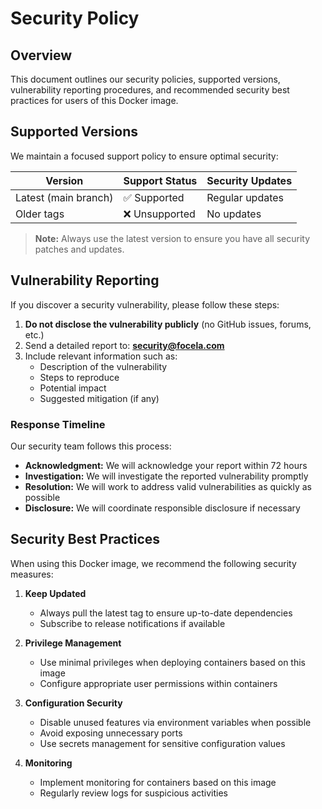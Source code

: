 # Security Policy

## Overview

This document outlines our security policies, supported versions, vulnerability reporting procedures,
and recommended security best practices for users of this Docker image.

## Supported Versions

We maintain a focused support policy to ensure optimal security:

| Version              | Support Status | Security Updates |
|----------------------|----------------|------------------|
| Latest (main branch) | ✅ Supported   | Regular updates  |
| Older tags           | ❌ Unsupported | No updates       |

> **Note:** Always use the latest version to ensure you have all security patches and updates.

## Vulnerability Reporting

If you discover a security vulnerability, please follow these steps:

1. **Do not disclose the vulnerability publicly** (no GitHub issues, forums, etc.)
2. Send a detailed report to: **security@focela.com**
3. Include relevant information such as:
    - Description of the vulnerability
    - Steps to reproduce
    - Potential impact
    - Suggested mitigation (if any)

### Response Timeline

Our security team follows this process:

- **Acknowledgment:** We will acknowledge your report within 72 hours
- **Investigation:** We will investigate the reported vulnerability promptly
- **Resolution:** We will work to address valid vulnerabilities as quickly as possible
- **Disclosure:** We will coordinate responsible disclosure if necessary

## Security Best Practices

When using this Docker image, we recommend the following security measures:

1. **Keep Updated**
    - Always pull the latest tag to ensure up-to-date dependencies
    - Subscribe to release notifications if available

2. **Privilege Management**
    - Use minimal privileges when deploying containers based on this image
    - Configure appropriate user permissions within containers

3. **Configuration Security**
    - Disable unused features via environment variables when possible
    - Avoid exposing unnecessary ports
    - Use secrets management for sensitive configuration values

4. **Monitoring**
    - Implement monitoring for containers based on this image
    - Regularly review logs for suspicious activities

